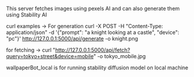 This server fetches images using pexels AI and can also generate them using Stability AI

curl examples -> 
For generation
curl -X POST -H "Content-Type: application/json"      -d '{"prompt": "a knight looking at a castle", "device": "pc"}'      http://127.0.0.1:5000/api/generate -o knight.png

for fetching -> 
curl "http://127.0.0.1:5000/api/fetch?query=tokyo+street&device=mobile" -o tokyo_mobile.jpg


wallpaperBot_local is for running stability diffusion model on local machine
